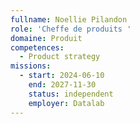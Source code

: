 ```yaml
---
fullname: Noellie Pilandon
role: 'Cheffe de produits '
domaine: Produit
competences:
  - Product strategy
missions:
  - start: 2024-06-10
    end: 2027-11-30
    status: independent
    employer: Datalab
---
```

